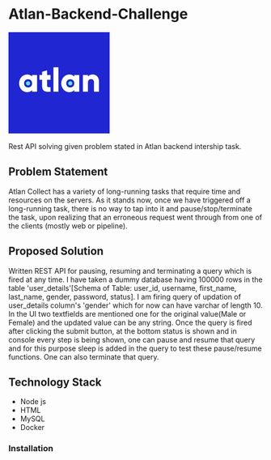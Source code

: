 # Atlan-Backend-Challenge
[![N|Solid](https://github.com/Pragya007/Atlan-Backend-Challenge/blob/master/Screenshots/atlan-squarelogo.png)]()

Rest API solving given problem stated in Atlan backend intership task.

## Problem Statement
Atlan Collect has a variety of long-running tasks that require time and resources on the servers. As it stands now, once we have triggered off a long-running task, there is no way to tap into it and pause/stop/terminate the task, upon realizing that an erroneous request went through from one of the clients (mostly web or pipeline).

## Proposed Solution
Written REST API for pausing, resuming and terminating a query which is fired at any time.
I have taken a dummy database having 100000 rows in the table 'user_details'[Schema of Table: user_id, username, first_name, last_name, gender, password, status]. I am firing query of updation of user_details column's 'gender' which for now can have varchar of length 10. In the UI two textfields are mentioned one for the original value(Male or Female) and the updated value can be any string.
Once the query is fired after clicking the submit button, at the bottom status is shown and in console every step is being shown, one can pause and resume that query and for this purpose sleep is added in the query to test these pause/resume functions. One can also terminate that query.
## Technology Stack
* Node js
* HTML
* MySQL
* Docker


### Installation
